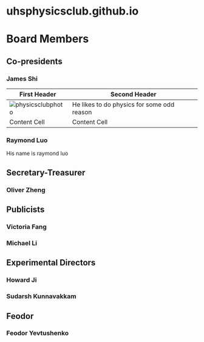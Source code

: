# uhsphysicsclub.github.io
# Board Members
## Co-presidents
### James Shi
| First Header  | Second Header |
| ------------- | ------------- |
| ![physicsclubphoto](https://github.com/uhsphysicsclub/uhsphysicsclub.github.io/assets/143786902/8f9c618a-3f58-46fe-a88f-c676673adb40) | He likes to do physics for some odd reason  |
| Content Cell  | Content Cell  |
### Raymond Luo
His name is raymond luo
## Secretary-Treasurer
### Oliver Zheng
## Publicists
### Victoria Fang
### Michael Li
## Experimental Directors
### Howard Ji
### Sudarsh Kunnavakkam
## Feodor
### Feodor Yevtushenko

